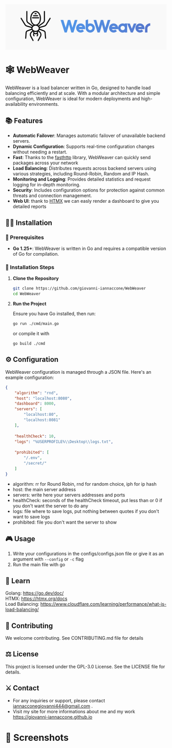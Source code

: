 <img src="assets/logo.png" alt="logo" title="WebWeaver"></img>

# 🕸 WebWeaver

WebWeaver is a load balancer written in Go, designed to handle load balancing efficiently and at scale. With a modular architecture and simple configuration, WebWeaver is ideal for modern deployments and high-availability environments.

## 📚 Features

- **Automatic Failover**: Manages automatic failover of unavailable backend servers.
- **Dynamic Configuration**: Supports real-time configuration changes without needing a restart.
- **Fast**: Thanks to the <a href="https://github.com/valyala/fasthttp">fasthttp</a> library, WebWeaver can quickly send packages across your network
- **Load Balancing**: Distributes requests across backend servers using various strategies, including Round-Robin, Random and IP Hash.
- **Monitoring and Logging**: Provides detailed statistics and request logging for in-depth monitoring.
- **Security**: Includes configuration options for protection against common threats and connection management.
- **Web UI**: thank to <a href="https://htmx.org">HTMX</a> we can easly render a dashboard to give you detailed reports

## 👨‍💻 Installation

### 📜  Prerequisites

- **Go 1.25+**: WebWeaver is written in Go and requires a compatible version of Go for compilation.

### 🧪 Installation Steps
1. **Clone the Repository**

    ```sh
    git clone https://github.com/giovanni-iannaccone/WebWeaver
    cd WebWeaver
    ```

2. **Run the Project**

    Ensure you have Go installed, then run:

    ```sh
    go run ./cmd/main.go
    ```

    or compile it with 
    ```sh
    go build ./cmd
    ```

## ⚙ Configuration

WebWeaver configuration is managed through a JSON file. Here's an example configuration:

```json
{
    "algorithm": "rnd",
    "host": "localhost:8080",
    "dashboard": 8000,
    "servers": [
        "localhost:80",
        "localhost:8081"
    ],
    
    "healthCheck": 10,
    "logs": "%USERPROFILE%\\Desktop\\logs.txt",

    "prohibited": [
        "/.env",
        "/secret/"
    ]
}
```

- algorithm: rr for Round Robin, rnd for random choice, iph for ip hash
- host: the main server address
- servers: write here your servers addresses and ports
- healthCheck:  seconds of the healthCheck timeout, put less than or 0 if you don't want the server to do any
- logs: file where to save logs, put nothing between quotes if you don't want to save logs 
- prohibited: file you don't want the server to show


## 🎮 Usage

1. Write your configurations in the configs/configs.json file or give it as an argument with ```--config``` or  ```-c``` flag
2. Run the main file with go

## 🔭 Learn
Golang: https://go.dev/doc/ <br>
HTMX: https://htmx.org/docs <br>
Load Balancing: https://www.cloudflare.com/learning/performance/what-is-load-balancing/

## 🧩 Contributing
We welcome contributing. See CONTRIBUTING.md file for details

## ⚖ License
This project is licensed under the GPL-3.0 License. See the LICENSE file for details.


## ⚔ Contact
- For any inquiries or support, please contact <a href="mailto:iannacconegiovanni444@gmail.com"> iannacconegiovanni444@gmail.com </a>.
- Visit my site for more informations about me and my work <a href="https://giovanni-iannaccone.gith
ub.io" target=”_blank” rel="noopener noreferrer"> https://giovanni-iannaccone.github.io </a>

# 📸 Screenshots
